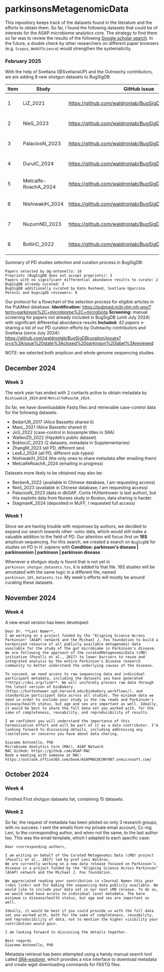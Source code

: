 # parkinsonsMetagenomicData

This repository keeps track of the datasets found in the literature and the efforts to obtain them. So far, I found the following datasets that could be of interests for the ASAP microbiome analytics core. The strategy to find them so far was to review the results of the following [Google scholar search](https://scholar.google.com/scholar?hl=it&as_sdt=0,33&q=“metagenomic*”+AND+"parkinson*"). In the future, a double check by other researchers on different paper browsers (e.g. `Scopus`, `WebOfScience`) would strengthen the systematicity.

### February 2025

With the help of Svetlana (@SvetlanaUP) and the Outreachy contributors, we are adding 8 new shotgun datasets to BugSigDB.

| Item | Study | GitHub issue | BugSigDB Study | Status |
|---|---|---|---|---|
| 1 | LiZ_2021 | https://github.com/waldronlab/BugSigDBcuration/issues/600 | https://bugsigdb.org/34276644 | curated and reviewed |
| 2 | NieS_2023 | https://github.com/waldronlab/BugSigDBcuration/issues/601 | https://bugsigdb.org/36995383 | curated and reviewed |
| 3 | PalaciosN_2023 | https://github.com/waldronlab/BugSigDBcuration/issues/602 | https://bugsigdb.org/37314861 | curated and reviewed |
| 4 | DuruIC_2024 | https://github.com/waldronlab/BugSigDBcuration/issues/603 | https://bugsigdb.org/39143178 | curated and reviewed |
| 5 | Metcalfe-RoachA_2024 | https://github.com/waldronlab/BugSigDBcuration/issues/604 | https://bugsigdb.org/39192744 | curated and reviewed |
| 6 | NishiwakiH_2024 | https://github.com/waldronlab/BugSigDBcuration/issues/605 | https://bugsigdb.org/38773112  | curated and reviewed |
| 7 | NuzumND_2023 | https://github.com/waldronlab/BugSigDBcuration/issues/606 | https://bugsigdb.org/37150399  | curated and reviewed |
| 8 | BolliriC_2022 | https://github.com/waldronlab/BugSigDBcuration/issues/607 | https://bugsigdb.org/35852145 | curated and reviewed |

Summary of PD studies selection and curation process in BugSigDB:
```
Papers selected by @g-antonello: 16
Preprints (BugSigDB does not accept preprints): 3
Papers with no significant differential abundance results to curate: 2
BugSigDB already curated: 3
BugSigDB additionally curated by Kate Rasheed, Svetlana Ugarcina Perovic and bugsigdb reviewers: 8
```
Our protocol for a flowchart of the selection process for eligible articles in the PubMed database:
**Identification:** https://pubmed.ncbi.nlm.nih.gov/?term=parkinson%2C+microbiome%2C+microbiota
**Screening:** manual screening for papers not already included in BugSigDB (until July 2024) with significant differential abundance results
**Included:** 42 papers <- sharing a list of our PD curation efforts by Outreachy contributors and Svetlana (since July 2024): https://github.com/waldronlab/BugSigDBcuration/issues?q=is%3Aissue%20state%3Aclosed%20parkinson%20label%3Areviewed

NOTE: we selected both amplicon and whole genome sequencing studies.


## December 2024

### Week 3

The work year has ended with 2 contacts active to obtain metadata by
`NishiwakiH_2024` and `MetcalfeRoachA_2024`. 

So far, we have downloadable Fastq files and retrievable case-control data for 
the following  datasets:
  - BedarfJR_2017 (Alice Bassetto shared it)
  - MaoL_2021 (Alice Bassetto shared it)
  - JoS_2022 (case-control in biosample titles in SRA)
  - WallenZD_2022 (Haydeh’s public dataset)
  - BoktorJC_2023 (2 datasets, metadata in Supplementaries)
  - ZhangM_2023 (all PD, different sex)
  - LeeEJ_2024 (all PD, different sub-types)
  - NishiwakiH_2024 (the only ones to share metadata after emailing them)
  - MetcalfeRoachA_2024 (emailing in progress)

Datasets more likely to be obtained may also be:

  - BeckerA_2022 (available in Chinese database, I am requesting access)
  - NieS_2023 (available in Chinese database, I am requesting access)
  - PalaciosN_2023 (data in dbGAP, Curtis HUttenhower is last author), but this
  exploits data from Nurses study in Boston, data sharing is harder.
  - StagmanK_2024 (deposited in MJFF, I requested full access)

### Week 1

Since we are having trouble with responses by authors, we decided to expand 
our search towards other -omic data, which would still make a valuable addition
to the field of PD. Our attention will focus first on **16S** amplicon sequencing.
For this search, we created a search on `BugSigDB` for studies on PD in *H. sapiens*
with **Condition: parkinson's disease | parkinsonism | parkinson | parkinson disease**.

Whenever a shotgun study is found that is not yet in `parkinson_shotgun_datasets.tsv`, 
it is added to that file. 16S studies will be annotated with the same logic 
in a different file, named `parkinson_16S_datasets.tsv`. My week's efforts will
mostly be around curating these datasets.

## November 2024

### Week 4

A new email version has been developed:

```
Dear Dr. **Last Name**,
I am working on a project funded by the "Aligning Science Across Parkinson" (ASAP) network and the Michael J. Fox foundation to build a harmonized resource of all publicly available metagenomic data available for the study of the gut microbiome in Parkinson's disease. We are following the approach of the curatedMetagenomicData (cMD) initiative (Pasolli et al., 2017) to lower barriers to reuse and integrated analysis by the entire Parkinson's Disease research community to better understand the underlying causes of the disease.
 
To succeed, we need access to raw sequencing data and individual participant metadata, including the datasets you have generated **https://doi.org/link**. We will uniformly process raw data through the latest version of bioBakery (https://huttenhower.sph.harvard.edu/biobakery_workflows/), and standardize participant data across all studies. The minimum data we need in order to include your study is the raw reads and Parkinson's disease/health status, but age and sex are important as well. Ideally, it would be best to share the full data set you worked with, for the sake of completeness, reusability, and reproducibility of results.
 
I am confident you will understand the importance of this harmonization effort and will be part of it as a data contributor. I'm looking forward to discussing details, including addressing any limitations or concerns you have about data sharing.
 
Giacomo Antonello, PhD 
Microbiome Analytics Core (MAC), ASAP Network
MAC GitHub: https://github.com/ASAP-MAC
Book a meeting with someone at MAC: https://outlook.office365.com/book/ASAPMAC@CUNY907.onmicrosoft.com/
```

## October 2024

### Week 4

Finished First shotgun datasets list, containing 15 datasets.

### Week 2

So far, the request of metadata has been piloted on only 3 research groups, with no success. I sent the emails from my private email account, Cc-ing Levi, to the corresponding author, and when not the same, to the last author too. This was the email template, which I adapted to each specific case:

```
Dear <corresponding author>,

I am writing on behalf of the Curated Metagenomic Data (cMD) project (Pasolli et al., 2017) led by prof Levi Waldron.
We are currently working on a new data release focused on Parkinson’s disease in a project funded by the "Aligning Science Across Parkinson" (ASAP) network and the Michael J. Fox foundation.

We appreciated reading your contribution in <Journal Name> this year (<doi link>) and for making the sequencing data publicly available. We would like to include your data set in our next cMD release. To do so, we would need have access to individual level metadata. The bare minimum is disease/health status, but age and sex are important as well.

Ideally, it would be best if you could provide us with the full data set you worked with, both for the sake of completeness, reusability, and reproducibility of data, not to mention the higher visibility your contribution would gain.

I am looking forward to discussing the details together.

Best regards
Giacomo Antonello, PhD
```

Metadata retrieval has been attempted using a handy manual search tool called
[SRA-explorer](https://sra-explorer.info/#), which provides a nice interface
to download metadata and create wget downloading commands for FASTQ files.

